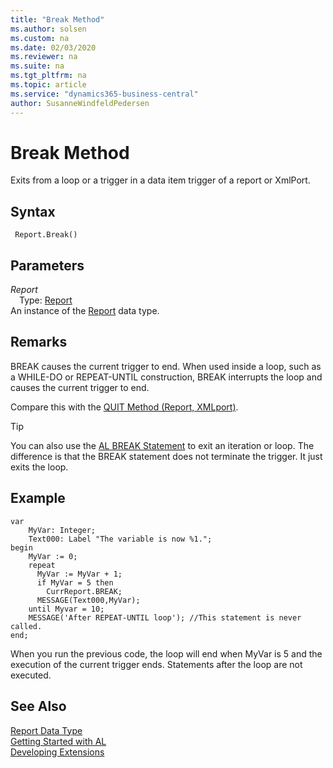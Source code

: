 ```yaml
---
title: "Break Method"
ms.author: solsen
ms.custom: na
ms.date: 02/03/2020
ms.reviewer: na
ms.suite: na
ms.tgt_pltfrm: na
ms.topic: article
ms.service: "dynamics365-business-central"
author: SusanneWindfeldPedersen
---
```

[//]: # (START>DO_NOT_EDIT)
[//]: # (IMPORTANT:Do not edit any of the content between here and the END>DO_NOT_EDIT.)
[//]: # (Any modifications should be made in the .xml files in the ModernDev repo.)
# Break Method
Exits from a loop or a trigger in a data item trigger of a report or XmlPort.


## Syntax
```
 Report.Break()
```

## Parameters
*Report*  
&emsp;Type: [Report](report-data-type.md)  
An instance of the [Report](report-data-type.md) data type.  


[//]: # (IMPORTANT: END>DO_NOT_EDIT)

## Remarks  
 BREAK causes the current trigger to end. When used inside a loop, such as a WHILE-DO or REPEAT-UNTIL construction, BREAK interrupts the loop and causes the current trigger to end.  

 Compare this with the [QUIT Method \(Report, XMLport\)](../../methods/devenv-quit-method-report-xmlport.md).  

> [!TIP]  
>  You can also use the [AL BREAK Statement](../../devenv-al-control-statements.md) to exit an iteration or loop. The difference is that the BREAK statement does not terminate the trigger. It just exits the loop.  

## Example  

```  
var
    MyVar: Integer;
    Text000: Label "The variable is now %1.";
begin
    MyVar := 0;  
    repeat  
      MyVar := MyVar + 1;  
      if MyVar = 5 then  
        CurrReport.BREAK;  
      MESSAGE(Text000,MyVar);  
    until Myvar = 10;  
    MESSAGE('After REPEAT-UNTIL loop'); //This statement is never called.  
end;
```  

 When you run the previous code, the loop will end when MyVar is 5 and the execution of the current trigger ends. Statements after the loop are not executed. 

## See Also
[Report Data Type](report-data-type.md)  
[Getting Started with AL](../../devenv-get-started.md)  
[Developing Extensions](../../devenv-dev-overview.md)